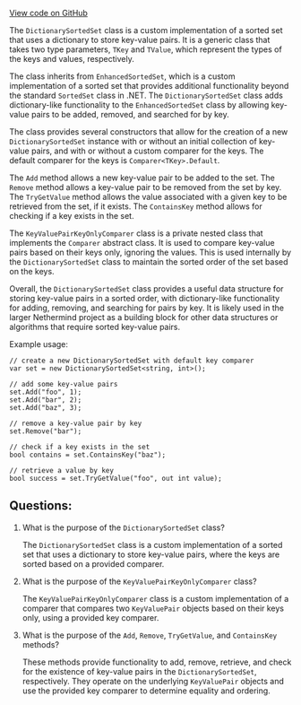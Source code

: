 [View code on GitHub](https://github.com/NethermindEth/nethermind/src/Nethermind/Nethermind.Core/Collections/DictionarySortedSet.cs)

The `DictionarySortedSet` class is a custom implementation of a sorted set that uses a dictionary to store key-value pairs. It is a generic class that takes two type parameters, `TKey` and `TValue`, which represent the types of the keys and values, respectively. 

The class inherits from `EnhancedSortedSet`, which is a custom implementation of a sorted set that provides additional functionality beyond the standard `SortedSet` class in .NET. The `DictionarySortedSet` class adds dictionary-like functionality to the `EnhancedSortedSet` class by allowing key-value pairs to be added, removed, and searched for by key.

The class provides several constructors that allow for the creation of a new `DictionarySortedSet` instance with or without an initial collection of key-value pairs, and with or without a custom comparer for the keys. The default comparer for the keys is `Comparer<TKey>.Default`.

The `Add` method allows a new key-value pair to be added to the set. The `Remove` method allows a key-value pair to be removed from the set by key. The `TryGetValue` method allows the value associated with a given key to be retrieved from the set, if it exists. The `ContainsKey` method allows for checking if a key exists in the set.

The `KeyValuePairKeyOnlyComparer` class is a private nested class that implements the `Comparer` abstract class. It is used to compare key-value pairs based on their keys only, ignoring the values. This is used internally by the `DictionarySortedSet` class to maintain the sorted order of the set based on the keys.

Overall, the `DictionarySortedSet` class provides a useful data structure for storing key-value pairs in a sorted order, with dictionary-like functionality for adding, removing, and searching for pairs by key. It is likely used in the larger Nethermind project as a building block for other data structures or algorithms that require sorted key-value pairs. 

Example usage:

```
// create a new DictionarySortedSet with default key comparer
var set = new DictionarySortedSet<string, int>();

// add some key-value pairs
set.Add("foo", 1);
set.Add("bar", 2);
set.Add("baz", 3);

// remove a key-value pair by key
set.Remove("bar");

// check if a key exists in the set
bool contains = set.ContainsKey("baz");

// retrieve a value by key
bool success = set.TryGetValue("foo", out int value);
```
## Questions: 
 1. What is the purpose of the `DictionarySortedSet` class?
    
    The `DictionarySortedSet` class is a custom implementation of a sorted set that uses a dictionary to store key-value pairs, where the keys are sorted based on a provided comparer.

2. What is the purpose of the `KeyValuePairKeyOnlyComparer` class?
    
    The `KeyValuePairKeyOnlyComparer` class is a custom implementation of a comparer that compares two `KeyValuePair` objects based on their keys only, using a provided key comparer.

3. What is the purpose of the `Add`, `Remove`, `TryGetValue`, and `ContainsKey` methods?
    
    These methods provide functionality to add, remove, retrieve, and check for the existence of key-value pairs in the `DictionarySortedSet`, respectively. They operate on the underlying `KeyValuePair` objects and use the provided key comparer to determine equality and ordering.